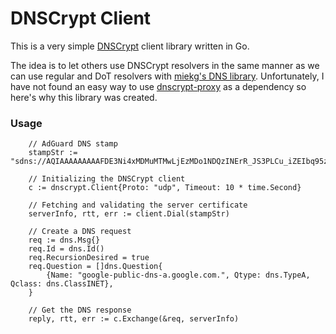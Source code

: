 # DNSCrypt Client

This is a very simple [DNSCrypt](https://dnscrypt.info/) client library written in Go.

The idea is to let others use DNSCrypt resolvers in the same manner as we can use regular and DoT resolvers with [miekg's DNS library](https://github.com/miekg/dns). 
Unfortunately, I have not found an easy way to use [dnscrypt-proxy](https://github.com/jedisct1/dnscrypt-proxy) as a dependency so here's why this library was created.   

### Usage

```
    // AdGuard DNS stamp
    stampStr := "sdns://AQIAAAAAAAAAFDE3Ni4xMDMuMTMwLjEzMDo1NDQzINErR_JS3PLCu_iZEIbq95zkSV2LFsigxDIuUso_OQhzIjIuZG5zY3J5cHQuZGVmYXVsdC5uczEuYWRndWFyZC5jb20"
    
    // Initializing the DNSCrypt client
    c := dnscrypt.Client{Proto: "udp", Timeout: 10 * time.Second}
    
    // Fetching and validating the server certificate
    serverInfo, rtt, err := client.Dial(stampStr)
    
    // Create a DNS request
    req := dns.Msg{}
    req.Id = dns.Id()
    req.RecursionDesired = true
    req.Question = []dns.Question{
        {Name: "google-public-dns-a.google.com.", Qtype: dns.TypeA, Qclass: dns.ClassINET},
    }
    
    // Get the DNS response
    reply, rtt, err := c.Exchange(&req, serverInfo)
```